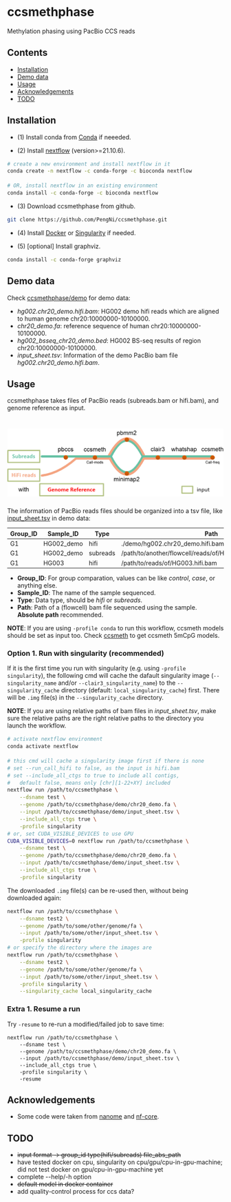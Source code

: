 # ccsmethphase

Methylation phasing using PacBio CCS reads


## Contents
* [Installation](#Installation)
* [Demo data](#Demo-data)
* [Usage](#Usage)
* [Acknowledgements](#Acknowledgements)
* [TODO](#TODO)


## Installation

  - (1) Install conda from [Conda](https://docs.conda.io/projects/conda/en/latest/user-guide/install/linux.html) if neeeded.


  - (2) Install [nextflow](https://www.nextflow.io/) (version>=21.10.6).

```sh
# create a new environment and install nextflow in it
conda create -n nextflow -c conda-forge -c bioconda nextflow

# OR, install nextflow in an existing environment
conda install -c conda-forge -c bioconda nextflow
```

  - (3) Download ccsmethphase from github.

```sh
git clone https://github.com/PengNi/ccsmethphase.git
```

  - (4) Install [Docker](https://docs.docker.com/engine/install/) or [Singularity](https://docs.sylabs.io/guides/3.0/user-guide/) if needed.

  - (5) [optional] Install graphviz.

```sh
conda install -c conda-forge graphviz
```


## Demo data
Check [ccsmethphase/demo](/demo) for demo data:
  - _hg002.chr20_demo.hifi.bam_: HG002 demo hifi reads which are aligned to human genome chr20:10000000-10100000.
  - _chr20_demo.fa_: reference sequence of human chr20:10000000-10100000.
  - _hg002_bsseq_chr20_demo.bed_: HG002 BS-seq results of region chr20:10000000-10100000.
  - _input_sheet.tsv_: Information of the demo PacBio bam file _hg002.chr20_demo.hifi.bam_.


## Usage
ccsmethphase takes files of PacBio reads (subreads.bam or hifi.bam), and genome reference as input.

# ![deepsignal-pypi](docs/imgs/ccsmethphase-tubemap.png)

The information of PacBio reads files should be organized into a tsv file, like [input_sheet.tsv](/demo/input_sheet.tsv) in demo data:

| Group_ID | Sample_ID | Type | Path |
| -------- | --------- | ---- | ---- |
| G1       | HG002_demo | hifi | ./demo/hg002.chr20_demo.hifi.bam |
| G1       | HG002_demo | subreads | /path/to/another/flowcell/reads/of/HG002_demo.subreads.bam |
| G1       | HG003 | hifi | /path/to/reads/of/HG003.hifi.bam |

- **Group_ID**: For group comparation, values can be like _control_, _case_, or anything else.
- **Sample_ID**: The name of the sample sequenced.
- **Type**: Data type, should be _hifi_ or _subreads_.
- **Path**: Path of a (flowcell) bam file sequenced using the sample. **Absolute path** recommended.

**NOTE**: If you are using `-profile conda` to run this workflow, ccsmeth models should be set as input too. Check [ccsmeth](https://github.com/PengNi/ccsmeth) to get ccsmeth 5mCpG models. 


### Option 1. Run with singularity (recommended)

If it is the first time you run with singularity (e.g. using `-profile singularity`), the following cmd will cache the dafault singularity image (`--singularity_name` and/or `--clair3_singularity_name`) to the `--singularity_cache` directory (default: `local_singularity_cache`) first. There will be `.img` file(s) in the `--singularity_cache` directory.

**NOTE**: If you are using relative paths of bam files in _input_sheet.tsv_, make sure the relative paths are the right relative paths to the directory you launch the workflow.

```sh
# activate nextflow environment
conda activate nextflow

# this cmd will cache a singularity image first if there is none
# set --run_call_hifi to false, as the input is hifi.bam
# set --include_all_ctgs to true to include all contigs,
#   default false, means only [chr][1-22+XY] included
nextflow run /path/to/ccsmethphase \
    --dsname test \
    --genome /path/to/ccsmethphase/demo/chr20_demo.fa \
    --input /path/to/ccsmethphase/demo/input_sheet.tsv \
    --include_all_ctgs true \
    -profile singularity
# or, set CUDA_VISIBLE_DEVICES to use GPU
CUDA_VISIBLE_DEVICES=0 nextflow run /path/to/ccsmethphase \
    --dsname test \
    --genome /path/to/ccsmethphase/demo/chr20_demo.fa \
    --input /path/to/ccsmethphase/demo/input_sheet.tsv \
    --include_all_ctgs true \
    -profile singularity
```

The downloaded `.img` file(s) can be re-used then, without being downloaded again:

```sh
nextflow run /path/to/ccsmethphase \
    --dsname test2 \
    --genome /path/to/some/other/genome/fa \
    --input /path/to/some/other/input_sheet.tsv \
    -profile singularity
# or specify the directory where the images are
nextflow run /path/to/ccsmethphase \
    --dsname test2 \
    --genome /path/to/some/other/genome/fa \
    --input /path/to/some/other/input_sheet.tsv \
    -profile singularity \
    --singularity_cache local_singularity_cache
```

### Extra 1. Resume a run
Try `-resume` to re-run a modified/failed job to save time:

```shell
nextflow run /path/to/ccsmethphase \
    --dsname test \
    --genome /path/to/ccsmethphase/demo/chr20_demo.fa \
    --input /path/to/ccsmethphase/demo/input_sheet.tsv \
    --include_all_ctgs true \
    -profile singularity \
    -resume
```


## Acknowledgements
  - Some code were taken from [nanome](https://github.com/TheJacksonLaboratory/nanome) and [nf-core](https://github.com/nf-core).


## TODO
  - ~~input format -> group_id    type(hifi/subreads)    file_abs_path~~
  - have tested docker on cpu, singularity on cpu/gpu/cpu-in-gpu-machine; did not test docker on gpu/cpu-in-gpu-machine yet
  - complete --help/-h option
  - ~~default model in docker container~~
  - add quality-control process for ccs data?
